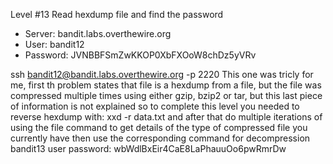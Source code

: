 Level #13 Read hexdump file and find the password
- Server: bandit.labs.overthewire.org
- User: bandit12
- Password: JVNBBFSmZwKKOP0XbFXOoW8chDz5yVRv

ssh bandit12@bandit.labs.overthewire.org -p 2220
This one was tricly for me, first th problem states that file is a hexdump from a file,
but the file was compressed multiple times using either gzip, bzip2 or tar, but this last
piece of information is not explained so to complete this level you needed to
reverse hexdump with: xxd -r data.txt
and after that do multiple iterations of using the file command to get details of the
type of compressed file you currently have then use the corresponding command for decompression
bandit13 user password: wbWdlBxEir4CaE8LaPhauuOo6pwRmrDw
